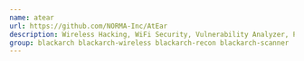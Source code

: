 ```yaml
---
name: atear
url: https://github.com/NORMA-Inc/AtEar
description: Wireless Hacking, WiFi Security, Vulnerability Analyzer, Pentestration.
group: blackarch blackarch-wireless blackarch-recon blackarch-scanner
---
```

